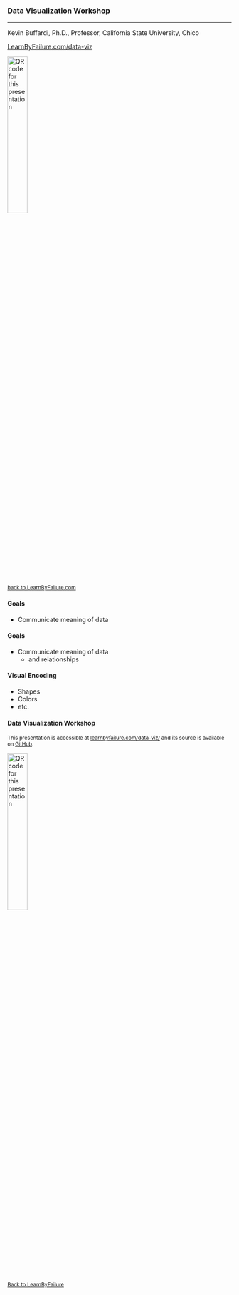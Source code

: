 [comment]: # (Compile this presentation with the command below)
[comment]: # (mdslides index.md && mv index/index.html .)
[comment]: # (THEME = night)
[comment]: # (CODE_THEME = base16/zenburn)
[comment]: # (The list of themes is at https://revealjs.com/themes/)
[comment]: # (The list of code themes is at https://highlightjs.org/)
[comment]: # (Pass optional settings to reveal.js:)
[comment]: # (controls: true)
[comment]: # (keyboard: true)
[comment]: # (progress: true)
[comment]: # (width: "1024")
[comment]: # (markdown: { smartypants: true })
[comment]: # (hash: false)
[comment]: # (respondToHashChanges: false)
[comment]: # (Other settings are documented at https://revealjs.com/config/)

### Data Visualization Workshop
----------

Kevin Buffardi, Ph.D., Professor, California State University, Chico

[LearnByFailure.com/data-viz](https://learnbyfailure.com/data-viz)

<!-->
<img src="qr-future-se.svg" alt="QR code for this presentation" width="30%">
</img>
</-->

<sub>[back to LearnByFailure.com](https://learnbyfailure.com/research/)</sub>

[comment]: # (!!!)

#### Goals

- Communicate meaning of data

[comment]: # (||| data-auto-animate)

#### Goals

- Communicate meaning of data
  - and relationships

[comment]: # (!!!)

#### Visual Encoding

* Shapes
* Colors
* etc.

[comment]: # (!!!)

#### Data Visualization Workshop

<small>This presentation is accessible at [learnbyfailure.com/data-viz/](https://learnbyfailure.com/data-viz/) and its source is available on [GitHub](https://github.com/kbuffardi/data-viz/).</small>

<!-->
<img src="qr-future-se.svg" alt="QR code for this presentation" width="30%">
</img>
</-->

<small>[Back to LearnByFailure](https://learnbyfailure.com/research/)
</small>
